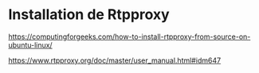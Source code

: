 # Installation de Rtpproxy


https://computingforgeeks.com/how-to-install-rtpproxy-from-source-on-ubuntu-linux/

https://www.rtpproxy.org/doc/master/user_manual.html#idm647
